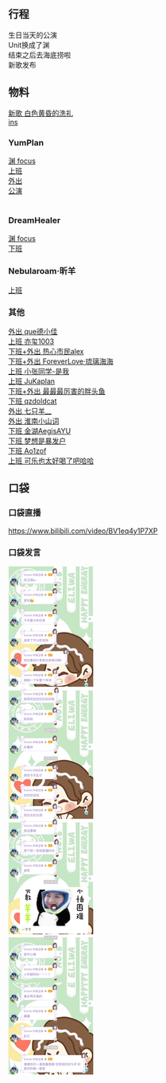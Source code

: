 ## 行程
生日当天的公演<br>
Unit换成了渊<br>
结束之后去海底捞啦<br>
新歌发布

## 物料
[新歌 白色黄昏的洗礼](https://music.163.com/#/song?id=1881318348)<br>
[ins](https://www.instagram.com/p/CUPrbmuF1C4/?utm_source=ig_web_copy_link)
### YumPlan
[渊 focus](https://weibo.com/7335378002/KzR0KvLtz)<br>
[上班](https://weibo.com/7335378002/KzPh1fWMD)<br>
[外出](https://weibo.com/7335378002/KzYgGfjfa)<br>
[公演](https://weibo.com/1856999022/KA7BR1pU3)<br>
[]()<br>
### DreamHealer
[渊 focus](https://weibo.com/6375088879/KzQir8nfA)<br>
[下班](https://weibo.com/6375088879/KzP5vE4MV)<br>
### Nebularoam·昕羊
[上班](https://weibo.com/7584954147/KzPWg9yA4)<br>
### 其他
[外出 que德小佳](https://weibo.com/6686133718/KA045kEH9)<br>
[上班 亦玺1003](https://weibo.com/7410340783/KA4rbfUNg)<br>
[下班+外出 热心市民alex](https://weibo.com/2971625284/KzRlg3csV)<br>
[下班+外出 ForeverLove·琉璃海海](https://weibo.com/7610635463/KzRdxoy5N)<br>
[上班 小张同学-是我](http://t.cn/A6MqhHK7)<br>
[上班 JuKaplan](http://t.cn/A6MqhHoF)<br>
[下班+外出 最最最厉害的胖头鱼](http://t.cn/A6MqhHKh)<br>
[下班 qzdoldcat](http://t.cn/A6MqhHKU)<br>
[外出 七只羊__](http://t.cn/A6MqhHos)<br>
[外出 淮南小山词](http://t.cn/A6MqhHKz)<br>
[下班 金湖AegisAYU](http://t.cn/A6MqhHKw)<br>
[下班 梦想是暴发户](http://t.cn/A6MyegeA)<br>
[下班 Ao1zof](http://t.cn/A6MqhHKb)<br>
[上班 可乐也太好喝了吧哈哈](http://t.cn/A6MqhHKT)<br>

## 口袋
### 口袋直播
https://www.bilibili.com/video/BV1eq4y1P7XP
### 口袋发言
![口袋发言](./pocket48/imgs/messages1.jpeg)<br>